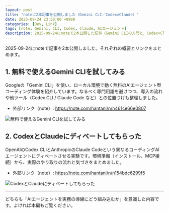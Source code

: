 ```yaml
---
layout: post
title: "noteに2本記事を公開しました（Gemini CLI／Codex×Claude）"
date: 2025-09-24 23:30:00 +0900
categories: [Dev, Link]
tags: [note, Gemini, CLI, Codex, Claude, AIエージェント]
description: 2025-09-24にnoteで2本公開した記事（Gemini CLIの入門と、Codex×Claudeのディベート実験）をブログでまとめて紹介します。
---
```


2025-09-24にnoteで記事を2本公開しました。それぞれの概要とリンクをまとめます。

## 1. 無料で使えるGemini CLIを試してみる

Googleの「Gemini CLI」を使い、ローカル環境で動く無料のAIエージェント型コーディング体験を紹介しています。なるべく専門用語を避けつつ、導入の流れや他ツール（Codex CLI / Claude Code など）との位置づけも整理しました。

- 外部リンク（note）: https://note.com/hantani/n/n461ce66e0807

![無料で使えるGemini CLIを試してみる](https://assets.st-note.com/production/uploads/images/217646641/rectangle_large_type_2_0404d3033513c00d90275d8f021656c8.png?fit=bounds&quality=85&width=1280)

## 2. CodexとClaudeにディベートしてもらった

OpenAIのCodex CLIとAnthropicのClaude Codeという異なるコーディングAIエージェントにディベートさせる実験です。環境準備（インストール、MCP接続）から、実際のやり取りの流れと気づきをまとめました。

- 外部リンク（note）: https://note.com/hantani/n/n154bdc6299f5

![CodexとClaudeにディベートしてもらった](https://assets.st-note.com/production/uploads/images/217524870/rectangle_large_type_2_bf551311dfc043f9935b7143e9e8a926.png?fit=bounds&quality=85&width=1280)

---

どちらも「AIエージェントを実務の導線にどう組み込むか」を意識した内容です。よければ本編もご覧ください。

